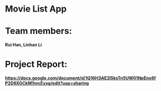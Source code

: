 # Movie List App

# Team members: 
#### Rui Han, Linhan Li

# Project Report: 
#### https://docs.google.com/document/d/1Q16H3AE2l5ksTn5UW01NpEnx6fP2D9XGCkM1nrcEyxg/edit?usp=sharing

